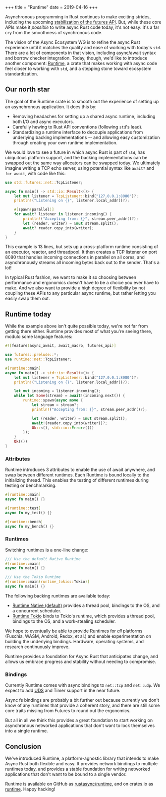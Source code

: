 +++
title = "Runtime"
date = 2019-04-16
+++

Asynchronous programming in Rust continues to make exciting strides, including the upcoming
[stabilization of the futures API]. But, while these core APIs make it *possible* to write async
Rust code today, it's not easy: it's a far cry from the smoothness of synchronous code.

The vision of the Async Ecosystem WG is to refine the async Rust experience until it matches the
quality and ease of working with today's `std`. There are a lot of components in that vision,
including async/await syntax and borrow checker integration. Today, though, we'd like to introduce
another component: [Runtime], a crate that makes working with async code feel closer to working with
`std`, and a stepping stone toward ecosystem standardization.

[stabilization of the futures API]: https://github.com/rust-lang/rust/issues/59725
[Runtime]: https://github.com/rustasync/runtime

## Our north star
The goal of the Runtime crate is to smooth out the experience of setting up an asynchronous
application. It does this by:

- Removing headaches for setting up a shared async runtime, including both I/O and async executors.
- Carefully hewing to Rust API conventions (following `std`'s lead).
- Standardizing a runtime interface to decouple applications from underlying backing implementations -- and allowing easy customization through creating your own runtime implementation.

We would love to see a future in which async Rust is part of `std`, has ubiquitous platform support,
and the backing implementations can be swapped out the same way allocators can be swapped today. We ultimately
imagine writing a TCP echo server, using potential syntax like `await?` and `for await`, with code like this:

```rust
use std::futures::net::TcpListener;

async fn main() -> std::io::Result<()> {
    let mut listener = TcpListener::bind("127.0.0.1:8080")?;
    println!("Listening on {}", listener.local_addr()?);

    #[spawn(parallel)]
    for await? listener in listener.incoming() {
        println!("Accepting from: {}", stream.peer_addr()?);
        let (reader, writer) = &mut stream.split();
        await? reader.copy_into(writer);
    }
}
```

This example is 13 lines, but sets up a cross-platform runtime consisting of an executor, reactor,
and threadpool. It then creates a TCP listener on port 8080 that handles incoming connections in
parallel on all cores, and asynchronously streams all incoming bytes back out to the sender. That's
a lot!

In typical Rust fashion, we want to make it so choosing between performance and ergonomics doesn't
have to be a choice you ever have to make. And we also want to provide a high degree of flexibility
by not coupling these APIs to any particular async runtime, but rather letting you easily swap them
out.

## Runtime today

While the example above isn't quite possible today, we're not far from getting there either. Runtime provides
most of what you're seeing there, modulo some language features:
```rust
#![feature(async_await, await_macro, futures_api)]

use futures::prelude::*;
use runtime::net::TcpListener;

#[runtime::main]
async fn main() -> std::io::Result<()> {
    let mut listener = TcpListener::bind("127.0.0.1:8080")?;
    println!("Listening on {}", listener.local_addr()?);

    let mut incoming = listener.incoming();
    while let Some(stream) = await!(incoming.next()) {
        runtime::spawn(async move {
            let stream = stream?;
            println!("Accepting from: {}", stream.peer_addr()?);

            let (reader, writer) = &mut stream.split();
            await!(reader.copy_into(writer))?;
            Ok::<(), std::io::Error>(())
        });
    }
    Ok(())
}
```

### Attributes
Runtime introduces 3 attributes to enable the use of await anywhere, and swap between different
runtimes. Each Runtime is bound locally to the initializing thread. This enables the testing of
different runtimes during testing or benchmarking.

```rust
#[runtime::main]
async fn main() {}

#[runtime::test]
async fn my_test() {}

#[runtime::bench]
async fn my_bench() {}
```

### Runtimes
Switching runtimes is a one-line change:

```rust
/// Use the default Native Runtime
#[runtime::main]
async fn main() {}

/// Use the Tokio Runtime
#[runtime::main(runtime_tokio::Tokio)]
async fn main() {}
```

The following backing runtimes are available today:

- [Runtime Native (default)](https://crates.io/crates/runtime-native) provides a thread pool, bindings to the
  OS, and a concurrent scheduler.
- [Runtime Tokio](https://crates.io/crates/runtime-tokio) binds to Tokio's runtime, which provides a thread
  pool, bindings to the OS, and a work-stealing scheduler.

We hope to eventually be able to provide Runtimes for _all_ platforms (Fuschia, WASM, Android,
Redox, et al.) and enable experimentation on building the underlying bindings. Hardware, operating
systems, and research continuously improve.

Runtime provides a foundation for Async Rust that anticipates change, and allows us embrace progress
and stability without needing to compromise.

### Bindings
Currently Runtime comes with async bindings to `net::tcp` and `net::udp`. We expect to add
[UDS](https://en.wikipedia.org/wiki/Unix_domain_socket) and Timer support in the near future.

Async fs bindings are probably a bit further out because currently we don't know of any runtimes
that provide a coherent story, and there are still some core traits missing from Futures to round
out the ergonomics.

But all in all we think this provides a great foundation to start working on asynchronous networked
applications that don't want to lock themselves into a single runtime.

## Conclusion
We've introduced Runtime, a platform-agnostic library that intends to make Async Rust both flexible
and easy. It provides network bindings to multiple runtimes today, and provides a stable foundation
for writing networked applications that don't want to be bound to a single vendor.

Runtime is available on GitHub as [rustasync/runtime](https://github.com/rustasync/runtime), and
on crates.io as [runtime](https://crates.io/crates/runtime). Happy hacking!
